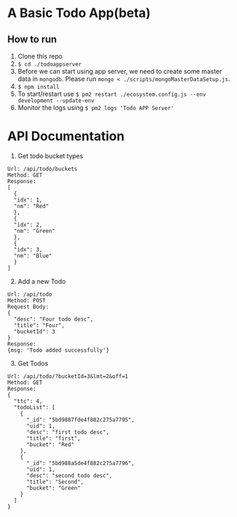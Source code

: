 # A Basic Todo App(beta)


## How to run

1. Clone this repo
2. `$ cd ./todoappserver`
3. Before we can start using app server, we need to create some master data in `mongodb`. Please run `mongo < ./scripts/mongoMasterDataSetup.js`.
4. `$ npm install`
5. To start/restart use `$ pm2 restart ./ecosystem.config.js --env development --update-env`
6. Monitor the logs using `$ pm2 logs 'Todo APP Server'`

# API Documentation

1. Get todo bucket types
```
Url: /api/todo/buckets
Method: GET
Response:
[
  {
  "idx": 1,
  "nm": "Red"
  },
  {
  "idx": 2,
  "nm": "Green"
  },
  {
  "idx": 3,
  "nm": "Blue"
  }
]
```

2. Add a new Todo

```
Url: /api/todo
Method: POST
Request Body:
{
  "desc": "Four todo desc",
  "title": "Four",
  "bucketId": 3
}
Response:
{msg: 'Todo added successfully'}
```

3. Get Todos

```
Url: /api/todo/?bucketId=3&lmt=2&off=1
Method: GET
Response:
{
  "ttc": 4,
  "todoList": [
    {
      "_id": "5bd9887fde4f882c275a7795",
      "uid": 1,
      "desc": "first todo desc",
      "title": "first",
      "bucket": "Red"
    },
    {
      "_id": "5bd988a5de4f882c275a7796",
      "uid": 1,
      "desc": "second todo desc",
      "title": "Second",
      "bucket": "Green"
    }
  ]
}
```
